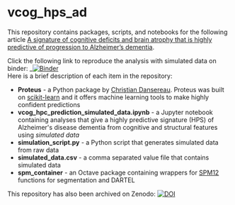 # vcog_hps_ad

This repository contains packages, scripts, and notebooks for the following article [A signature of cognitive deficits and brain atrophy that is highly predictive of progression to Alzheimer’s dementia](https://doi.org/10.1101/352344).

Click the following link to reproduce the analysis with simulated data on binder: _[![Binder](https://conp7.calculquebec.cloud/badge_logo.svg)](https://conp7.calculquebec.cloud/v2/gh/ltetrel/vcog_hps_ad_book/master?filepath=%2Fvcog_hpc_prediction_simulated_data.ipynb)  
Here is a brief description of each item in the repository:
* **Proteus** - a Python package by [Christian Dansereau](https://github.com/cdansereau). Proteus was built on [scikit-learn](http://scikit-learn.org/stable/#) and it offers machine learning tools to make highly confident predictions
* **vcog_hpc_prediction_simulated_data.ipynb** - a Jupyter notebook containing analyses that give a highly predictive signature (HPS) of Alzheimer's disease dementia from cognitive and structural features using *simulated data*
* **simulation_script.py** - a Python script that generates simulated data from raw data 
* **simulated_data.csv** - a comma separated value file that contains simulated data 
* **spm_container** - an Octave package containing wrappers for [SPM12](https://www.fil.ion.ucl.ac.uk/spm/software/spm12/) functions for segmentation and DARTEL 

This repository has also been archived on Zenodo: [![DOI](https://zenodo.org/badge/129415986.svg)](https://zenodo.org/badge/latestdoi/129415986)
 

 
 

 
 
  








